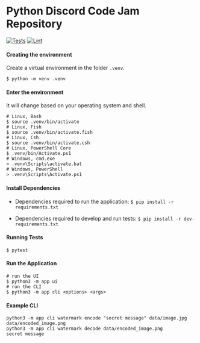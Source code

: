 # Python Discord Code Jam Repository

[![Tests](https://github.com/smileyface12349/itinerant-iterators/actions/workflows/tests.yaml/badge.svg)](https://github.com/smileyface12349/itinerant-iterators/actions/workflows/tests.yaml)
[![Lint](https://github.com/smileyface12349/itinerant-iterators/actions/workflows/lint.yaml/badge.svg)](https://github.com/smileyface12349/itinerant-iterators/actions/workflows/lint.yaml)

#### Creating the environment
Create a virtual environment in the folder `.venv`.
```shell
$ python -m venv .venv
```

#### Enter the environment
It will change based on your operating system and shell.
```shell
# Linux, Bash
$ source .venv/bin/activate
# Linux, Fish
$ source .venv/bin/activate.fish
# Linux, Csh
$ source .venv/bin/activate.csh
# Linux, PowerShell Core
$ .venv/bin/Activate.ps1
# Windows, cmd.exe
> .venv\Scripts\activate.bat
# Windows, PowerShell
> .venv\Scripts\Activate.ps1
```

#### Install Dependencies
- Dependencies required to run the application: `$ pip install -r requirements.txt`

- Dependencies required to develop and run tests: `$ pip install -r dev-requirements.txt`

#### Running Tests
`$ pytest`

#### Run the Application
```shell
# run the UI
$ python3 -m app ui
# run the CLI
$ python3 -m app cli <options> <args>
```

#### Example CLI
```shell
python3 -m app cli watermark encode "secret message" data/image.jpg data/encoded_image.png
python3 -m app cli watermark decode data/encoded_image.png
secret message
```
